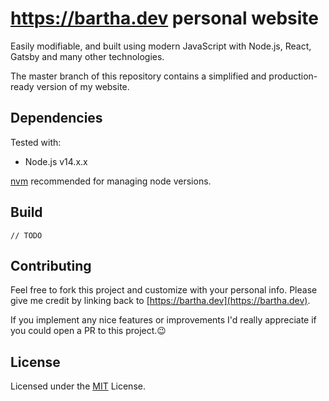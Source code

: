# https://bartha.dev personal website

Easily modifiable, and built using modern JavaScript with Node.js, React, Gatsby and many other technologies.

The master branch of this repository contains a simplified and production-ready version of my website. 

## Dependencies

Tested with:
- Node.js v14.x.x

[nvm](https://github.com/nvm-sh/nvm#usage) recommended for managing node versions.

## Build

```
// TODO
```

## Contributing

Feel free to fork this project and customize with your personal info. Please give me credit by linking back to [https://bartha.dev](https://bartha.dev).

If you implement any nice features or improvements I'd really appreciate if you could open a PR to this project.😉

## License

Licensed under the [MIT](https://github.com/peterbartha/bartha.dev/blob/master/LICENSE) License.
